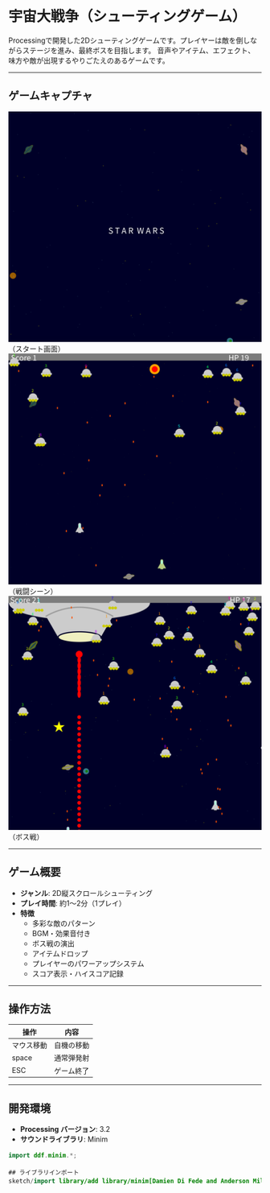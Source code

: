 # 宇宙大戦争（シューティングゲーム）

Processingで開発した2Dシューティングゲームです。プレイヤーは敵を倒しながらステージを進み、最終ボスを目指します。
音声やアイテム、エフェクト、味方や敵が出現するやりごたえのあるゲームです。

---

## ゲームキャプチャ
![start](./images/start.png)（スタート画面）
![fight](./images/fight.png)（戦闘シーン）
![boss](./images/boss.png)（ボス戦）

---

## ゲーム概要

- **ジャンル**: 2D縦スクロールシューティング
- **プレイ時間**: 約1〜2分（1プレイ）
- **特徴**
  - 多彩な敵のパターン
  - BGM・効果音付き
  - ボス戦の演出
  - アイテムドロップ
  - プレイヤーのパワーアップシステム
  - スコア表示・ハイスコア記録

---

## 操作方法

| 操作 | 内容 |
|------|------|
| マウス移動 | 自機の移動 |
| space   | 通常弾発射 |
| ESC | ゲーム終了 |

---

## 開発環境

- **Processing バージョン**: 3.2
- **サウンドライブラリ**: Minim

```java
import ddf.minim.*;

## ライブラリインポート
sketch/import library/add library/minim[Damien Di Fede and Anderson Mills]
